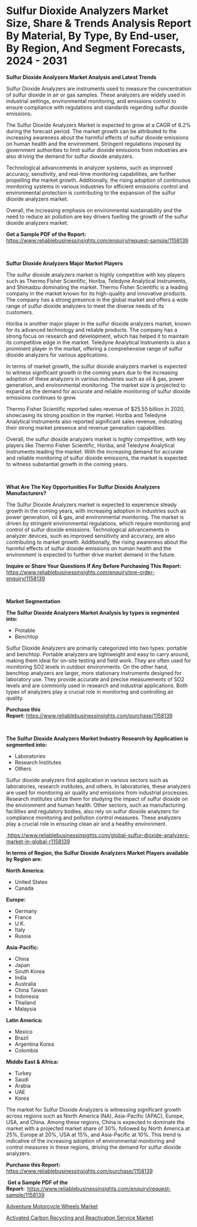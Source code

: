 <p><h1>Sulfur Dioxide Analyzers Market Size, Share & Trends Analysis Report By Material, By Type, By End-user, By Region, And Segment Forecasts, 2024 - 2031</h1></p><p><strong>Sulfur Dioxide Analyzers Market Analysis and Latest Trends</strong></p>
<p><p>Sulfur Dioxide Analyzers are instruments used to measure the concentration of sulfur dioxide in air or gas samples. These analyzers are widely used in industrial settings, environmental monitoring, and emissions control to ensure compliance with regulations and standards regarding sulfur dioxide emissions.</p><p>The Sulfur Dioxide Analyzers Market is expected to grow at a CAGR of 6.2% during the forecast period. The market growth can be attributed to the increasing awareness about the harmful effects of sulfur dioxide emissions on human health and the environment. Stringent regulations imposed by government authorities to limit sulfur dioxide emissions from industries are also driving the demand for sulfur dioxide analyzers.</p><p>Technological advancements in analyzer systems, such as improved accuracy, sensitivity, and real-time monitoring capabilities, are further propelling the market growth. Additionally, the rising adoption of continuous monitoring systems in various industries for efficient emissions control and environmental protection is contributing to the expansion of the sulfur dioxide analyzers market.</p><p>Overall, the increasing emphasis on environmental sustainability and the need to reduce air pollution are key drivers fuelling the growth of the sulfur dioxide analyzers market.</p></p>
<p><strong>Get a Sample PDF of the Report:&nbsp;</strong> <a href="https://www.reliablebusinessinsights.com/enquiry/request-sample/1158139">https://www.reliablebusinessinsights.com/enquiry/request-sample/1158139</a></p>
<p>&nbsp;</p>
<p><strong>Sulfur Dioxide Analyzers Major Market Players</strong></p>
<p><p>The sulfur dioxide analyzers market is highly competitive with key players such as Thermo Fisher Scientific, Horiba, Teledyne Analytical Instruments, and Shimadzu dominating the market. Thermo Fisher Scientific is a leading company in the market known for its high-quality and innovative products. The company has a strong presence in the global market and offers a wide range of sulfur dioxide analyzers to meet the diverse needs of its customers.</p><p>Horiba is another major player in the sulfur dioxide analyzers market, known for its advanced technology and reliable products. The company has a strong focus on research and development, which has helped it to maintain its competitive edge in the market. Teledyne Analytical Instruments is also a prominent player in the market, offering a comprehensive range of sulfur dioxide analyzers for various applications.</p><p>In terms of market growth, the sulfur dioxide analyzers market is expected to witness significant growth in the coming years due to the increasing adoption of these analyzers in various industries such as oil & gas, power generation, and environmental monitoring. The market size is projected to expand as the demand for accurate and reliable monitoring of sulfur dioxide emissions continues to grow.</p><p>Thermo Fisher Scientific reported sales revenue of $25.55 billion in 2020, showcasing its strong position in the market. Horiba and Teledyne Analytical Instruments also reported significant sales revenue, indicating their strong market presence and revenue generation capabilities.</p><p>Overall, the sulfur dioxide analyzers market is highly competitive, with key players like Thermo Fisher Scientific, Horiba, and Teledyne Analytical Instruments leading the market. With the increasing demand for accurate and reliable monitoring of sulfur dioxide emissions, the market is expected to witness substantial growth in the coming years.</p></p>
<p>&nbsp;</p>
<p><strong>What Are The Key Opportunities For Sulfur Dioxide Analyzers Manufacturers?</strong></p>
<p><p>The Sulfur Dioxide Analyzers market is expected to experience steady growth in the coming years, with increasing adoption in industries such as power generation, oil & gas, and environmental monitoring. The market is driven by stringent environmental regulations, which require monitoring and control of sulfur dioxide emissions. Technological advancements in analyzer devices, such as improved sensitivity and accuracy, are also contributing to market growth. Additionally, the rising awareness about the harmful effects of sulfur dioxide emissions on human health and the environment is expected to further drive market demand in the future.</p></p>
<p><strong>Inquire or Share Your Questions If Any Before Purchasing This Report:</strong> <a href="https://www.reliablebusinessinsights.com/enquiry/pre-order-enquiry/1158139">https://www.reliablebusinessinsights.com/enquiry/pre-order-enquiry/1158139</a></p>
<p>&nbsp;</p>
<p><strong>Market Segmentation</strong></p>
<p><strong>The Sulfur Dioxide Analyzers Market Analysis by types is segmented into:</strong></p>
<p><ul><li>Protable</li><li>Benchtop</li></ul></p>
<p><p>Sulfur Dioxide Analyzers are primarily categorized into two types: portable and benchtop. Portable analyzers are lightweight and easy to carry around, making them ideal for on-site testing and field work. They are often used for monitoring SO2 levels in outdoor environments. On the other hand, benchtop analyzers are larger, more stationary instruments designed for laboratory use. They provide accurate and precise measurements of SO2 levels and are commonly used in research and industrial applications. Both types of analyzers play a crucial role in monitoring and controlling air quality.</p></p>
<p><strong>Purchase this Report:&nbsp;</strong><a href="https://www.reliablebusinessinsights.com/purchase/1158139">https://www.reliablebusinessinsights.com/purchase/1158139</a></p>
<p>&nbsp;</p>
<p><strong>The Sulfur Dioxide Analyzers Market Industry Research by Application is segmented into:</strong></p>
<p><ul><li>Laboratories</li><li>Research Institutes</li><li>Others</li></ul></p>
<p><p>Sulfur dioxide analyzers find application in various sectors such as laboratories, research institutes, and others. In laboratories, these analyzers are used for monitoring air quality and emissions from industrial processes. Research institutes utilize them for studying the impact of sulfur dioxide on the environment and human health. Other sectors, such as manufacturing facilities and regulatory bodies, also rely on sulfur dioxide analyzers for compliance monitoring and pollution control measures. These analyzers play a crucial role in ensuring clean air and a healthy environment.</p></p>
<p><a href="https://www.reliablebusinessinsights.com/global-sulfur-dioxide-analyzers-market-in-global-r1158139">&nbsp;https://www.reliablebusinessinsights.com/global-sulfur-dioxide-analyzers-market-in-global-r1158139</a></p>
<p><strong>In terms of Region, the Sulfur Dioxide Analyzers Market Players available by Region are:</strong></p>
<p>
    <p> <strong> North America: </strong>
        <ul>
            <li>United States</li>
            <li>Canada</li>
        </ul>
        </p> 
    <p> <strong> Europe: </strong>
        <ul>
            <li>Germany</li>
            <li>France</li>
            <li>U.K.</li>
            <li>Italy</li>
            <li>Russia</li>
        </ul>
        </p> 
    <p> <strong> Asia-Pacific: </strong>
        <ul>
            <li>China</li>
            <li>Japan</li>
            <li>South Korea</li>
            <li>India</li>
            <li>Australia</li>
            <li>China Taiwan</li>
            <li>Indonesia</li>
            <li>Thailand</li>
            <li>Malaysia</li>
        </ul>
        </p> 
    <p> <strong> Latin America: </strong>
        <ul>
            <li>Mexico</li>
            <li>Brazil</li>
            <li>Argentina Korea</li>
            <li>Colombia</li>
        </ul>
        </p> 
    <p> <strong> Middle East & Africa: </strong>
        <ul>
            <li>Turkey</li>
            <li>Saudi</li>
            <li>Arabia</li>
            <li>UAE</li>
            <li>Korea</li>
        </ul>
    </p>
    </p>
<p><p>The market for Sulfur Dioxide Analyzers is witnessing significant growth across regions such as North America (NA), Asia-Pacific (APAC), Europe, USA, and China. Among these regions, China is expected to dominate the market with a projected market share of 30%, followed by North America at 25%, Europe at 20%, USA at 15%, and Asia-Pacific at 10%. This trend is indicative of the increasing adoption of environmental monitoring and control measures in these regions, driving the demand for sulfur dioxide analyzers.</p></p>
<p><strong>Purchase this Report: </strong><a href="https://www.reliablebusinessinsights.com/purchase/1158139">https://www.reliablebusinessinsights.com/purchase/1158139</a></p>
<p>&nbsp;<strong>Get a Sample PDF of the Report:&nbsp;&nbsp;</strong><a href="https://www.reliablebusinessinsights.com/enquiry/request-sample/1158139">https://www.reliablebusinessinsights.com/enquiry/request-sample/1158139</a></p>
<p><strong></strong></p>
<p><p><a href="https://view.publitas.com/reportprime-1/global-adventure-motorcycle-wheels-market-is-projected-to-grow-at-a-cagr-of-12-1-forcasted-for-period-from-2024-to-2031/">Adventure Motorcycle Wheels Market</a></p><p><a href="https://github.com/julian6Skinner/Market-Research-Report-List-1/blob/main/activated-carbon-recycling-and-reactivation-service-market.md">Activated Carbon Recycling and Reactivation Service Market</a></p></p>